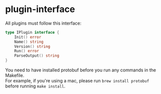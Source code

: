 # plugin-interface

All plugins must follow this interface:
```go
type IPlugin interface {
	Init() error
	Name() string
	Version() string
	Run() error
	ParseOutput() string
}
```

You need to have installed protobuf before you run any commands in the Makefile.  
For example, if you're using a mac, please run `brew install protobuf` before running `make install`.
